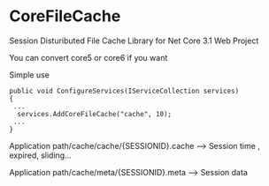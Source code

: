 # CoreFileCache

Session Distuributed File Cache Library for Net Core 3.1 Web Project

You can convert core5 or core6 if you want 

Simple use



```
public void ConfigureServices(IServiceCollection services)
{
 ...
  services.AddCoreFileCache("cache", 10);
 ...
}
```

Application path/cache/cache/{SESSIONID}.cache --> Session time , expired, sliding...

Application path/cache/meta/{SESSIONID}.meta --> Session data
